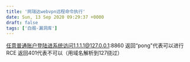 ```yaml
---
title: '网瑞达webvpn远程命令执行'
date: Sun, 13 Sep 2020 09:29:37 +0000
draft: false
tags: ['白阁-漏洞库']
---
```


任意普通账户登陆进系统访问1.1.1.1@127.0.0.1:8860 返回“pong"代表可以进行RCE 返回401代表不可以（用域名解析到127绕过）